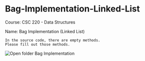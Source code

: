# Bag-Implementation-Linked-List

Course: CSC 220 - Data Structures

Name: Bag Implementation (Linked List)

    In the source code, there are empty methods. 
    Please fill out those methods. 
    
    
 ![Open folder Bag Implementation](https://user-images.githubusercontent.com/50435897/158164833-c3f6edd5-91e1-487c-988a-5108bfe683d9.png)
